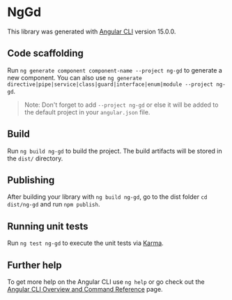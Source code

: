 # NgGd

This library was generated with [Angular CLI](https://github.com/angular/angular-cli) version 15.0.0.

## Code scaffolding

Run `ng generate component component-name --project ng-gd` to generate a new component. You can also use `ng generate directive|pipe|service|class|guard|interface|enum|module --project ng-gd`.
> Note: Don't forget to add `--project ng-gd` or else it will be added to the default project in your `angular.json` file. 

## Build

Run `ng build ng-gd` to build the project. The build artifacts will be stored in the `dist/` directory.

## Publishing

After building your library with `ng build ng-gd`, go to the dist folder `cd dist/ng-gd` and run `npm publish`.

## Running unit tests

Run `ng test ng-gd` to execute the unit tests via [Karma](https://karma-runner.github.io).

## Further help

To get more help on the Angular CLI use `ng help` or go check out the [Angular CLI Overview and Command Reference](https://angular.io/cli) page.

